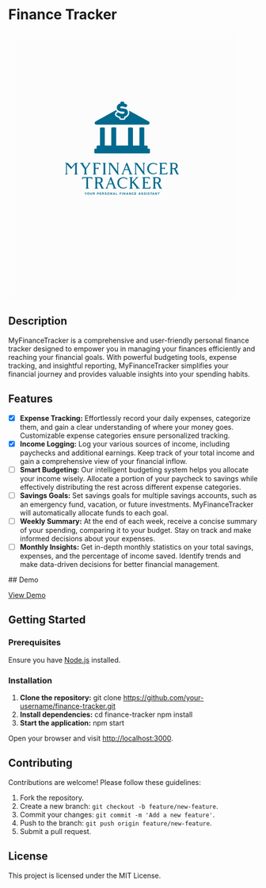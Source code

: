 # Finance Tracker

![Finance Tracker](public/logo2.png)

## Description

MyFinanceTracker is a comprehensive and user-friendly personal finance tracker designed to empower you in managing your finances efficiently and reaching your financial goals. With powerful budgeting tools, expense tracking, and insightful reporting, MyFinanceTracker simplifies your financial journey and provides valuable insights into your spending habits.

## Features

- [x] **Expense Tracking:** Effortlessly record your daily expenses, categorize them, and gain a clear understanding of where your money goes. Customizable expense categories ensure personalized tracking.
- [x] **Income Logging:** Log your various sources of income, including paychecks and additional earnings. Keep track of your total income and gain a comprehensive view of your financial inflow.
- [ ] **Smart Budgeting:** Our intelligent budgeting system helps you allocate your income wisely. Allocate a portion of your paycheck to savings while effectively distributing the rest across different expense categories.
- [ ] **Savings Goals:** Set savings goals for multiple savings accounts, such as an emergency fund, vacation, or future investments. MyFinanceTracker will automatically allocate funds to each goal.
- [ ] **Weekly Summary:** At the end of each week, receive a concise summary of your spending, comparing it to your budget. Stay on track and make informed decisions about your expenses.
- [ ] **Monthly Insights:** Get in-depth monthly statistics on your total savings, expenses, and the percentage of income saved. Identify trends and make data-driven decisions for better financial management.

</ul>
## Demo

[View Demo](https://nogunmesa.github.io/assets/projects/financer.html)

## Getting Started

### Prerequisites

Ensure you have [Node.js](https://nodejs.org/) installed.

### Installation

1. **Clone the repository:**
git clone https://github.com/your-username/finance-tracker.git
2. **Install dependencies:**
cd finance-tracker
npm install
3. **Start the application:**
npm start

Open your browser and visit [http://localhost:3000](http://localhost:3000).

## Contributing

Contributions are welcome! Please follow these guidelines:

1. Fork the repository.
2. Create a new branch: `git checkout -b feature/new-feature`.
3. Commit your changes: `git commit -m 'Add a new feature'`.
4. Push to the branch: `git push origin feature/new-feature`.
5. Submit a pull request.

## License

This project is licensed under the MIT License.
